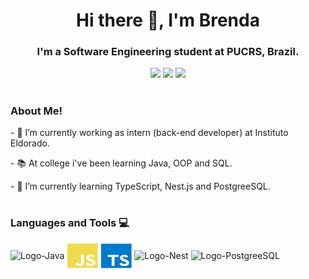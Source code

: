 <div align="center">
  <h1>Hi there 👋, I'm Brenda</h1>  
  <h3>I'm a Software Engineering student at PUCRS, Brazil.</h3>
</div>

<div align="center">
  <a href="https://www.linkedin.com/in/brenda-anievski-de-matos/" target="_blank"><img src="https://img.shields.io/badge/-LinkedIn-%230077B5?style=for-the-badge&logo=linkedin&logoColor=white" target="_blank"></a>
  <a href="https://www.instagram.com/brendaanievski/" target="_blank"><img src="https://img.shields.io/badge/Instagram-E4405F?style=for-the-badge&logo=instagram&logoColor=white" target="_blank"></a>
  <a href = "mailto:brendaanievskidematos@gmail.com"><img src="https://img.shields.io/badge/-Gmail-%23333?style=for-the-badge&logo=gmail&logoColor=white" target="_blank"></a>
</div>

#

<div align="left">
  <h3>About Me!</h3>
  <p>- 🔭 I’m currently working as intern (back-end developer) at Instituto Eldorado.</p>
  <p>- 📚 At college i've been learning Java, OOP and SQL.</p>
  <p>- 🌱 I’m currently learning TypeScript, Nest.js and PostgreeSQL.</p>
</div>

#

<div style="display: inline_block">
  <h3>Languages and Tools 💻</h3>
  <img align="center" alt="Logo-Java" height="40" width="50" src="https://cdn.jsdelivr.net/gh/devicons/devicon/icons/java/java-original-wordmark.svg">
  <img align="center" alt="Logo-Javascript" height="40" width="50" src="https://raw.githubusercontent.com/devicons/devicon/master/icons/javascript/javascript-plain.svg">
  <img align="center" alt="Logo-Typescript" height="40" width="50" src="https://raw.githubusercontent.com/devicons/devicon/master/icons/typescript/typescript-plain.svg">
  <img align="center" alt="Logo-Nest" height="40" width="50" src="https://cdn.jsdelivr.net/gh/devicons/devicon/icons/nestjs/nestjs-plain-wordmark.svg">
  <img align="center" alt="Logo-PostgreeSQL" height="40" width="50" src="https://cdn.jsdelivr.net/gh/devicons/devicon/icons/postgresql/postgresql-plain-wordmark.svg">
</div>
